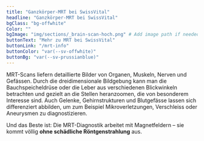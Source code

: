 ```yaml
---
title: "Ganzkörper-MRT bei SwissVital"
headline: "Ganzkörper-MRT bei SwissVital"
bgClass: "bg-offwhite"
Color: ""
bgImage: "img/sections/_brain-scan-hoch.png" # Add image path if needed
buttonText: "Mehr zu MRT bei SwissVital"
buttonLink: "/mrt-info"
buttonColor: "var(--sv-offwhite)"
buttonBg: "var(--sv-prussianblue)"
---
```


MRT-Scans liefern detaillierte Bilder von Organen, Muskeln, Nerven und Gefässen. Durch die dreidimensionale Bildgebung kann man die Bauchspeicheldrüse oder die Leber aus verschiedenen Blickwinkeln betrachten und gezielt an die Stellen heranzoomen, die von besonderem Interesse sind. Auch Gelenke, Gehirnstrukturen und Blutgefässe lassen sich differenziert abbilden, um zum Beispiel Mikroverletzungen, Verschleiss oder Aneurysmen zu diagnostizieren.

Und das Beste ist: Die MRT-Diagnostik arbeitet mit Magnetfeldern – sie kommt völlig **ohne schädliche Röntgenstrahlung** aus.


